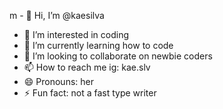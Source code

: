m  - 👋 Hi, I’m @kaesilva
- 👀 I’m interested in coding
- 🌱 I’m currently learning how to code
- 💞️ I’m looking to collaborate on newbie coders
- 📫 How to reach me ig: kae.slv
- 😄 Pronouns: her
- ⚡ Fun fact: not a fast type writer

<!---
kaesilva/kaesilva is a ✨ special ✨ repository because its `README.md` (this file) appears on your GitHub profile.
You can click the Preview link to take a look at your changes.
--->
